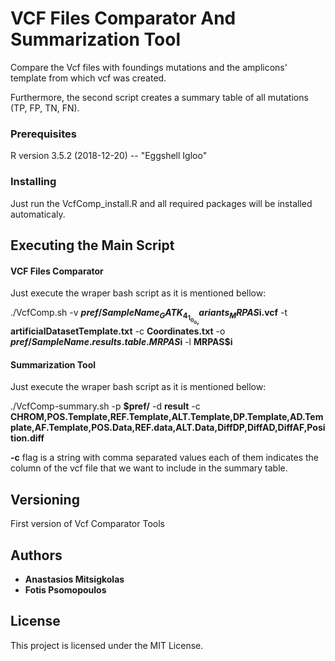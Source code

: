 # VCF Files Comparator And Summarization Tool

Compare the Vcf files with foundings mutations and the amplicons' template from which vcf was created.

Furthermore, the second script creates a summary table of all mutations (TP, FP, TN, FN).


### Prerequisites

R version 3.5.2 (2018-12-20) -- "Eggshell Igloo"

### Installing

Just run the VcfComp_install.R and all required packages will be installed automaticaly.

## Executing the Main Script


#### VCF Files Comparator

Just execute the wraper bash script as it is mentioned bellow:

./VcfComp.sh -v **$pref/SampleName_GATK_4_1_0_0_variants_MRPAS$i.vcf** -t **artificialDatasetTemplate.txt** -c **Coordinates.txt** -o **$pref/SampleName.results.table.MRPAS$i** -l **MRPAS$i**

#### Summarization Tool

Just execute the wraper bash script as it is mentioned bellow:

./VcfComp-summary.sh -p **$pref/** -d **result** -c **CHROM,POS.Template,REF.Template,ALT.Template,DP.Template,AD.Template,AF.Template,POS.Data,REF.data,ALT.Data,DiffDP,DiffAD,DiffAF,Position.diff**

**-c** flag is a string with comma separated values each of them indicates the column of the vcf file that we want to include in the summary table.

## Versioning

First version of Vcf Comparator Tools

## Authors

* **Anastasios Mitsigkolas** 
* **Fotis Psomopoulos** 


## License

This project is licensed under the MIT License.